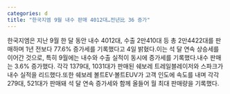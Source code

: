 ```yaml
---
categories: d
title: "한국지엠 9월 내수 판매 4012대…전년比 36 증가"
---
```

한국지엠은 지난 9월 한 달 동안 내수 4012대, 수출 2만410대 등 총 2만4422대를 판매하며 1년 전보다 77.6% 증가세를 기록했다고 4일 밝혔다.이는 석 달 연속 상승세를 이어간 것으로, 특히 9월에는 내수와 수출 실적이 동시에 증가세를 기록했다.내수 판매는 3.6% 증가했다. 각각 1379대, 1031대가 판매된 쉐보레 트레일블레이저와 스파크가 내수 실적을 리드했다.또한 쉐보레 볼트EV·볼트EUV가 고객 인도에 속도를 내며 각각 279대, 521대가 판매돼 석 달 연속 증가세와 함께 올들어 월 최대 판매량을 기록했다.